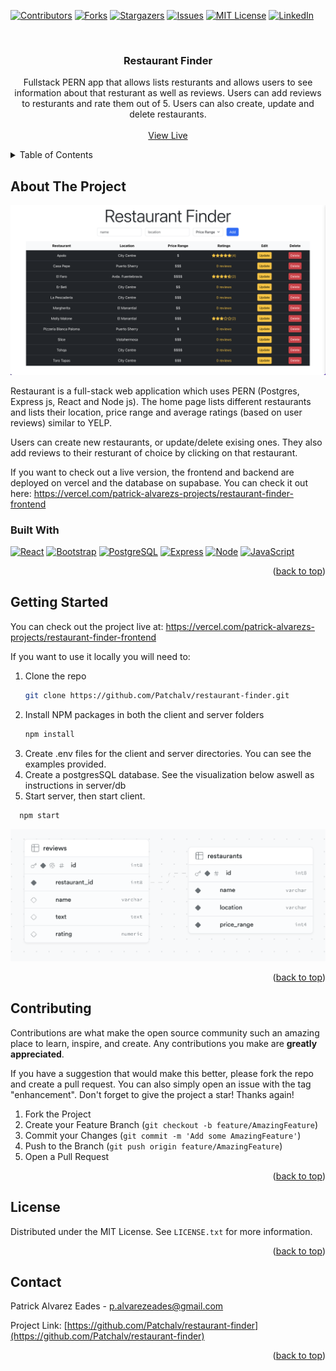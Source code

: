 <a name="readme-top"></a>
<!-- PROJECT SHIELDS -->
[![Contributors][contributors-shield]][contributors-url]
[![Forks][forks-shield]][forks-url]
[![Stargazers][stars-shield]][stars-url]
[![Issues][issues-shield]][issues-url]
[![MIT License][license-shield]][license-url]
[![LinkedIn][linkedin-shield]][linkedin-url]


<!-- PROJECT LOGO -->
<br />
<div align="center">

  <h3 align="center">Restaurant Finder</h3>

  <p align="center">
    Fullstack PERN app that allows lists resturants and allows users to see information about that resturant as well as reviews. Users can add reviews to resturants and rate them out of 5. Users can also create, update and delete restaurants. 
    <br />
    <br />
    <a href="https://patchalv.github.io/restaurant-finder/">View Live</a>
  </p>
</div>



<!-- TABLE OF CONTENTS -->
<!-- TABLE OF CONTENTS -->
<details>
  <summary>Table of Contents</summary>
  <ol>
    <li>
      <a href="#about-the-project">About The Project</a>
      <ul>
        <li><a href="#built-with">Built With</a></li>
      </ul>
    </li>
    <li>
      <a href="#getting-started">Getting Started</a>
    </li>
    <li><a href="#contributing">Contributing</a></li>
    <li><a href="#license">License</a></li>
    <li><a href="#contact">Contact</a></li>
  </ol>
</details>




<!-- ABOUT THE PROJECT -->
## About The Project
[![Product Name Screen Shot][product-screenshot]]()

Restaurant is a full-stack web application which uses PERN (Postgres, Express js, React and Node js). The home page lists different restaurants and lists their location, price range and average ratings (based on user reviews) similar to YELP. 

Users can create new restaurants, or update/delete exising ones. They also add reviews to their resturant of choice by clicking on that restaurant. 

If you want to check out a live version, the frontend and backend are deployed on vercel and the database on supabase. You can check it out here: https://vercel.com/patrick-alvarezs-projects/restaurant-finder-frontend

### Built With
[![React][React.js]][React-url]
[![Bootstrap][Bootstrap.com]][Bootstrap-url]
[![PostgreSQL][postgresql]][postgresql-url]
[![Express][Express.js]][Express-url]
[![Node][Node.js]][Node-url]
[![JavaScript][JavaScript]][JavaScript-url]


<p align="right">(<a href="#readme-top">back to top</a>)</p>



<!-- GETTING STARTED -->
## Getting Started

You can check out the project live at: https://vercel.com/patrick-alvarezs-projects/restaurant-finder-frontend

If you want to use it locally you will need to:
1. Clone the repo
   ```sh
   git clone https://github.com/Patchalv/restaurant-finder.git
   ```
2. Install NPM packages in both the client and server folders
   ```sh
   npm install
   ```
3. Create .env files for the client and server directories. You can see the examples provided.
4. Create a postgresSQL database. See the visualization below aswell as instructions in server/db
5. Start server, then start client.
 ```sh
   npm start
   ``` 
[![Entity Relational Diagram][ERD]]()


<p align="right">(<a href="#readme-top">back to top</a>)</p>

<!-- CONTRIBUTING -->
## Contributing

Contributions are what make the open source community such an amazing place to learn, inspire, and create. Any contributions you make are **greatly appreciated**.

If you have a suggestion that would make this better, please fork the repo and create a pull request. You can also simply open an issue with the tag "enhancement".
Don't forget to give the project a star! Thanks again!

1. Fork the Project
2. Create your Feature Branch (`git checkout -b feature/AmazingFeature`)
3. Commit your Changes (`git commit -m 'Add some AmazingFeature'`)
4. Push to the Branch (`git push origin feature/AmazingFeature`)
5. Open a Pull Request

<p align="right">(<a href="#readme-top">back to top</a>)</p>



<!-- LICENSE -->
## License

Distributed under the MIT License. See `LICENSE.txt` for more information.

<p align="right">(<a href="#readme-top">back to top</a>)</p>



<!-- CONTACT -->
## Contact

Patrick Alvarez Eades - p.alvarezeades@gmail.com

Project Link: [https://github.com/Patchalv/restaurant-finder](https://github.com/Patchalv/restaurant-finder)

<p align="right">(<a href="#readme-top">back to top</a>)</p>





<!-- MARKDOWN LINKS & IMAGES -->
<!-- https://www.markdownguide.org/basic-syntax/#reference-style-links -->
[contributors-shield]: https://img.shields.io/github/contributors/Patchalv/restaurant-finder.svg?style=for-the-badge
[contributors-url]: https://github.com/Patchalv/restaurant-finder/graphs/contributors
[forks-shield]: https://img.shields.io/github/forks/Patchalv/restaurant-finder.svg?style=for-the-badge
[forks-url]: https://github.com/Patchalv/restaurant-finder/network/members
[stars-shield]: https://img.shields.io/github/stars/Patchalv/restaurant-finder.svg?style=for-the-badge
[stars-url]: https://github.com/Patchalv/restaurant-finder/stargazers
[issues-shield]: https://img.shields.io/github/issues/Patchalv/restaurant-finder.svg?style=for-the-badge
[issues-url]: https://github.com/Patchalv/restaurant-finder/issues
[license-shield]: https://img.shields.io/github/license/Patchalv/restaurant-finder?label=license&style=for-the-badge
[license-url]: https://github.com/Patchalv/restaurant-finder/blob/master/LICENSE.md
[linkedin-shield]: https://img.shields.io/badge/-LinkedIn-black.svg?style=for-the-badge&logo=linkedin&colorB=555
[linkedin-url]: https://www.linkedin.com/in/patrickalvarezeades/


[swagger]: https://img.shields.io/badge/-Swagger-%23Clojure?style=for-the-badge&logo=swagger&logoColor=white
[swagger-url]: https://swagger.io/
[postgresql]: https://img.shields.io/badge/postgresql-4169e1?style=for-the-badge&logo=nextdotjs&logoColor=white
[postgresql-url]: https://www.postgresql.org/
[Next.js]: https://img.shields.io/badge/next.js-000000?style=for-the-badge&logo=nextdotjs&logoColor=white
[Next-url]: https://nextjs.org/
[React.js]: https://img.shields.io/badge/React-20232A?style=for-the-badge&logo=react&logoColor=61DAFB
[React-url]: https://reactjs.org/
[Redux.js]: https://img.shields.io/badge/Redux-593D88?style=for-the-badge&logo=redux&logoColor=white
[Redux-url]: https://redux.js.org/
[Bootstrap.com]: https://img.shields.io/badge/Bootstrap-563D7C?style=for-the-badge&logo=bootstrap&logoColor=white
[Bootstrap-url]: https://react-bootstrap.netlify.app/
[Express.js]: https://img.shields.io/badge/Express.js-404D59?style=for-the-badge
[Express-url]: https://expressjs.com/
[Node.js]: https://img.shields.io/badge/Node.js-43853D?style=for-the-badge&logo=node.js&logoColor=white
[Node-url]: https://nodejs.org/
[HTML]: https://img.shields.io/badge/HTML5-E34F26?style=for-the-badge&logo=html5&logoColor=white
[HTML-url]: #
[CSS]: https://img.shields.io/badge/CSS3-1572B6?style=for-the-badge&logo=css3&logoColor=white
[CSS-url]: #
[JavaScript]: https://img.shields.io/badge/JavaScript-323330?style=for-the-badge&logo=javascript&logoColor=F7DF1E
[JavaScript-url]: #


[product-screenshot]: ./resources/screenshot.png
[ERD]: ./resources/db_visual.png
